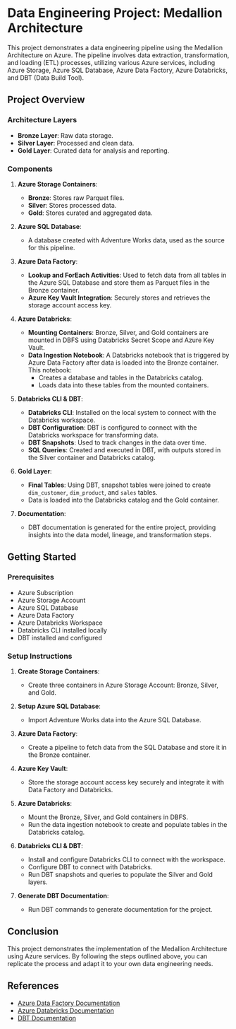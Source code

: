 # Data Engineering Project: Medallion Architecture

This project demonstrates a data engineering pipeline using the Medallion Architecture on Azure. The pipeline involves data extraction, transformation, and loading (ETL) processes, utilizing various Azure services, including Azure Storage, Azure SQL Database, Azure Data Factory, Azure Databricks, and DBT (Data Build Tool).

## Project Overview

### Architecture Layers

- **Bronze Layer**: Raw data storage.
- **Silver Layer**: Processed and clean data.
- **Gold Layer**: Curated data for analysis and reporting.

### Components

1. **Azure Storage Containers**:
   - **Bronze**: Stores raw Parquet files.
   - **Silver**: Stores processed data.
   - **Gold**: Stores curated and aggregated data.

2. **Azure SQL Database**:
   - A database created with Adventure Works data, used as the source for this pipeline.

3. **Azure Data Factory**:
   - **Lookup and ForEach Activities**: Used to fetch data from all tables in the Azure SQL Database and store them as Parquet files in the Bronze container.
   - **Azure Key Vault Integration**: Securely stores and retrieves the storage account access key.

4. **Azure Databricks**:
   - **Mounting Containers**: Bronze, Silver, and Gold containers are mounted in DBFS using Databricks Secret Scope and Azure Key Vault.
   - **Data Ingestion Notebook**: A Databricks notebook that is triggered by Azure Data Factory after data is loaded into the Bronze container. This notebook:
     - Creates a database and tables in the Databricks catalog.
     - Loads data into these tables from the mounted containers.

5. **Databricks CLI & DBT**:
   - **Databricks CLI**: Installed on the local system to connect with the Databricks workspace.
   - **DBT Configuration**: DBT is configured to connect with the Databricks workspace for transforming data.
   - **DBT Snapshots**: Used to track changes in the data over time.
   - **SQL Queries**: Created and executed in DBT, with outputs stored in the Silver container and Databricks catalog.

6. **Gold Layer**:
   - **Final Tables**: Using DBT, snapshot tables were joined to create `dim_customer`, `dim_product`, and `sales` tables.
   - Data is loaded into the Databricks catalog and the Gold container.

7. **Documentation**:
   - DBT documentation is generated for the entire project, providing insights into the data model, lineage, and transformation steps.

## Getting Started

### Prerequisites

- Azure Subscription
- Azure Storage Account
- Azure SQL Database
- Azure Data Factory
- Azure Databricks Workspace
- Databricks CLI installed locally
- DBT installed and configured

### Setup Instructions

1. **Create Storage Containers**:
   - Create three containers in Azure Storage Account: Bronze, Silver, and Gold.

2. **Setup Azure SQL Database**:
   - Import Adventure Works data into the Azure SQL Database.

3. **Azure Data Factory**:
   - Create a pipeline to fetch data from the SQL Database and store it in the Bronze container.

4. **Azure Key Vault**:
   - Store the storage account access key securely and integrate it with Data Factory and Databricks.

5. **Azure Databricks**:
   - Mount the Bronze, Silver, and Gold containers in DBFS.
   - Run the data ingestion notebook to create and populate tables in the Databricks catalog.

6. **Databricks CLI & DBT**:
   - Install and configure Databricks CLI to connect with the workspace.
   - Configure DBT to connect with Databricks.
   - Run DBT snapshots and queries to populate the Silver and Gold layers.

7. **Generate DBT Documentation**:
   - Run DBT commands to generate documentation for the project.

## Conclusion

This project demonstrates the implementation of the Medallion Architecture using Azure services. By following the steps outlined above, you can replicate the process and adapt it to your own data engineering needs.

## References

- [Azure Data Factory Documentation](https://docs.microsoft.com/en-us/azure/data-factory/)
- [Azure Databricks Documentation](https://docs.microsoft.com/en-us/azure/databricks/)
- [DBT Documentation](https://docs.getdbt.com/)
